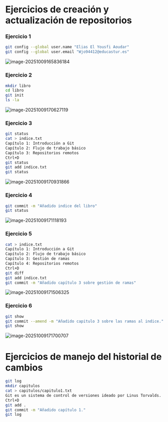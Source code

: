 # Ejercicios de creación y actualización de repositorios

### Ejercicio 1

```bash
git config --global user.name "Elias El Yousfi Aoudar"
git config --global user.email "Wjo94412@educastur.es"
```



![image-20251009165836184](./../../AppData/Roaming/Typora/typora-user-images/image-20251009165836184.png)



### Ejercicio 2

```bash
mkdir libro
cd libro
git init
ls -la
```

![image-20251009170627119](./../../AppData/Roaming/Typora/typora-user-images/image-20251009170627119.png)



### Ejercicio 3

```bash
git status
cat > indice.txt
Capítulo 1: Introducción a Git
Capítulo 2: Flujo de trabajo básico
Capítulo 3: Repositorios remotos
Ctrl+D
git status
git add indice.txt
git status
```



![image-20251009170931866](./../../AppData/Roaming/Typora/typora-user-images/image-20251009170931866.png)



### Ejercicio 4

```bash 
git commit -m "Añadido indice del libro"
git status
```

![image-20251009171118193](./../../AppData/Roaming/Typora/typora-user-images/image-20251009171118193.png)



### Ejercicio 5

```bash
cat > indice.txt
Capítulo 1: Introducción a Git
Capítulo 2: Flujo de trabajo básico
Capítulo 3: Gestión de ramas
Capítulo 4: Repositorios remotos
Ctrl+D
git diff
git add indice.txt
git commit -m "Añadido capítulo 3 sobre gestión de ramas"
```

![image-20251009171506325](./../../AppData/Roaming/Typora/typora-user-images/image-20251009171506325.png)



### Ejercicio 6

```bash
git show
git commit --amend -m "Añadido capitulo 3 sobre las ramas al indice."
git show
```



![image-20251009171700707](./../../AppData/Roaming/Typora/typora-user-images/image-20251009171700707.png)



# Ejercicios de manejo del historial de cambios

```bash
git log
mkdir capitulos
cat > capitulos/capitulo1.txt
Git es un sistema de control de versiones ideado por Linus Torvalds.
Ctrl+D
git add .
git commit -m "Añadido capítulo 1."
git log
```






